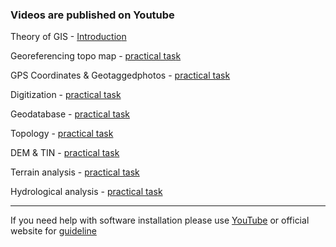 ### Videos are published on Youtube

Theory of GIS - [Introductio](https://www.youtube.com/)[n](https://youtu.be/UVdADumtEpw) <br>

Georeferencing topo map  - [practical tas](https://www.youtube.com/)[k](https://youtu.be/wuea1v6DJaE) <br>

GPS Coordinates & Geotaggedphotos - [practical tas](https://www.youtube.com/)[k](https://youtu.be/Y5QVuWzc04w) <br>

Digitization - [practical tas](https://www.youtube.com/)[k](https://youtu.be/-fVuyJ_n0wM) <br>

Geodatabase - [practical tas](https://www.youtube.com/)[k](https://youtu.be/XAuXu3Jr1uE) <br>

Topology - [practical tas](https://www.youtube.com/)[k](https://youtu.be/ZbLCxRW0mDI) <br>

DEM & TIN - [practical tas](https://www.youtube.com/)[k](https://youtu.be/7XXUtpY-o0M) <br>

Terrain analysis - [practical tas](https://www.youtube.com/)[k](https://youtu.be/iEfb91-P16o) <br>

Hydrological analysis - [practical tas](https://www.youtube.com/)[k](https://youtu.be/) <br>


---

If you need help with software installation please use [YouTub](https://www.youtube.com/)[e](https://youtu.be/LWLwPNImHMY) 
or official website for [guideline](https://desktop.arcgis.com/en/arcmap/latest/get-started/installation-guide/installation-overview.htm) <br>